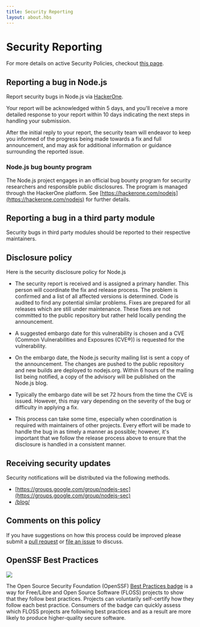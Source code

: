 ```yaml
---
title: Security Reporting
layout: about.hbs
---
```


# Security Reporting

For more details on active Security Policies, checkout [this page](https://github.com/nodejs/node/security/policy).

## Reporting a bug in Node.js

Report security bugs in Node.js via [HackerOne](https://hackerone.com/nodejs).

Your report will be acknowledged within 5 days, and you'll receive a more
detailed response to your report within 10 days indicating the next steps in
handling your submission.

After the initial reply to your report, the security team will endeavor to keep
you informed of the progress being made towards a fix and full announcement,
and may ask for additional information or guidance surrounding the reported
issue.

### Node.js bug bounty program

The Node.js project engages in an official bug bounty program for security
researchers and responsible public disclosures. The program is managed through
the HackerOne platform. See [https://hackerone.com/nodejs](https://hackerone.com/nodejs) for further details.

## Reporting a bug in a third party module

Security bugs in third party modules should be reported to their respective
maintainers.

## Disclosure policy

Here is the security disclosure policy for Node.js

- The security report is received and is assigned a primary handler. This
  person will coordinate the fix and release process. The problem is confirmed
  and a list of all affected versions is determined. Code is audited to find
  any potential similar problems. Fixes are prepared for all releases which are
  still under maintenance. These fixes are not committed to the public
  repository but rather held locally pending the announcement.

- A suggested embargo date for this vulnerability is chosen and a CVE (Common
  Vulnerabilities and Exposures (CVE®)) is requested for the vulnerability.

- On the embargo date, the Node.js security mailing list is sent a copy of the
  announcement. The changes are pushed to the public repository and new builds
  are deployed to nodejs.org. Within 6 hours of the mailing list being
  notified, a copy of the advisory will be published on the Node.js blog.

- Typically the embargo date will be set 72 hours from the time the CVE is
  issued. However, this may vary depending on the severity of the bug or
  difficulty in applying a fix.

- This process can take some time, especially when coordination is required
  with maintainers of other projects. Every effort will be made to handle the
  bug in as timely a manner as possible; however, it's important that we follow
  the release process above to ensure that the disclosure is handled in a
  consistent manner.

## Receiving security updates

Security notifications will be distributed via the following methods.

- [https://groups.google.com/group/nodejs-sec](https://groups.google.com/group/nodejs-sec)
- [/blog/](/blog/)

## Comments on this policy

If you have suggestions on how this process could be improved please submit a
[pull request](https://github.com/nodejs/nodejs.org) or
[file an issue](https://github.com/nodejs/security-wg/issues/new) to discuss.

## OpenSSF Best Practices

<a href="https://bestpractices.coreinfrastructure.org/projects/29" style="display: inline;"><img src="https://bestpractices.coreinfrastructure.org/projects/29/badge" style="display: inline;"></a>

The Open Source Security Foundation (OpenSSF) [Best Practices badge](https://github.com/coreinfrastructure/best-practices-badge) is a way for Free/Libre and Open Source Software (FLOSS) projects to show that they follow best practices. Projects can voluntarily self-certify how they follow each best practice. Consumers of the badge can quickly assess which FLOSS projects are following best practices and as a result are more likely to produce higher-quality secure software.
